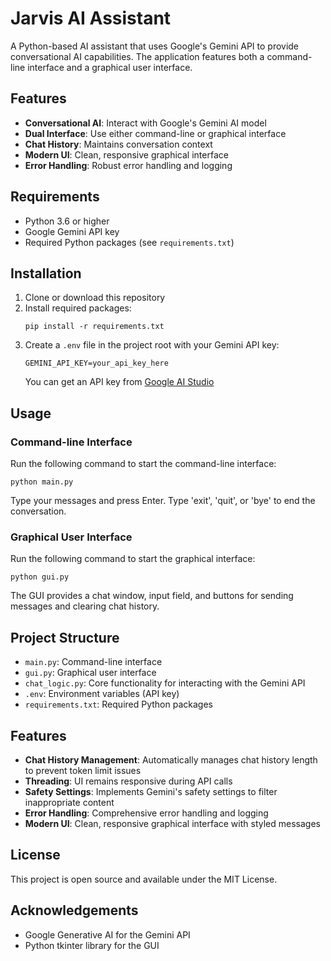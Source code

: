 # Jarvis AI Assistant

A Python-based AI assistant that uses Google's Gemini API to provide conversational AI capabilities. The application features both a command-line interface and a graphical user interface.

## Features

- **Conversational AI**: Interact with Google's Gemini AI model
- **Dual Interface**: Use either command-line or graphical interface
- **Chat History**: Maintains conversation context
- **Modern UI**: Clean, responsive graphical interface
- **Error Handling**: Robust error handling and logging

## Requirements

- Python 3.6 or higher
- Google Gemini API key
- Required Python packages (see `requirements.txt`)

## Installation

1. Clone or download this repository
2. Install required packages:
   ```
   pip install -r requirements.txt
   ```
3. Create a `.env` file in the project root with your Gemini API key:
   ```
   GEMINI_API_KEY=your_api_key_here
   ```
   You can get an API key from [Google AI Studio](https://makersuite.google.com/app/apikey)

## Usage

### Command-line Interface

Run the following command to start the command-line interface:

```
python main.py
```

Type your messages and press Enter. Type 'exit', 'quit', or 'bye' to end the conversation.

### Graphical User Interface

Run the following command to start the graphical interface:

```
python gui.py
```

The GUI provides a chat window, input field, and buttons for sending messages and clearing chat history.

## Project Structure

- `main.py`: Command-line interface
- `gui.py`: Graphical user interface
- `chat_logic.py`: Core functionality for interacting with the Gemini API
- `.env`: Environment variables (API key)
- `requirements.txt`: Required Python packages

## Features

- **Chat History Management**: Automatically manages chat history length to prevent token limit issues
- **Threading**: UI remains responsive during API calls
- **Safety Settings**: Implements Gemini's safety settings to filter inappropriate content
- **Error Handling**: Comprehensive error handling and logging
- **Modern UI**: Clean, responsive graphical interface with styled messages

## License

This project is open source and available under the MIT License.

## Acknowledgements

- Google Generative AI for the Gemini API
- Python tkinter library for the GUI
